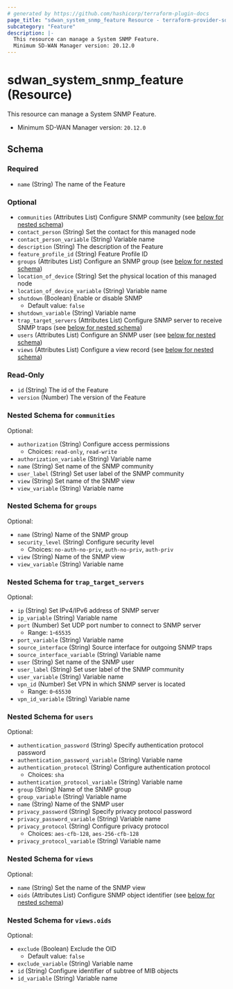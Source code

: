 ```yaml
---
# generated by https://github.com/hashicorp/terraform-plugin-docs
page_title: "sdwan_system_snmp_feature Resource - terraform-provider-sdwan"
subcategory: "Feature"
description: |-
  This resource can manage a System SNMP Feature.
  Minimum SD-WAN Manager version: 20.12.0
---
```


# sdwan_system_snmp_feature (Resource)

This resource can manage a System SNMP Feature.
  - Minimum SD-WAN Manager version: `20.12.0`



<!-- schema generated by tfplugindocs -->
## Schema

### Required

- `name` (String) The name of the Feature

### Optional

- `communities` (Attributes List) Configure SNMP community (see [below for nested schema](#nestedatt--communities))
- `contact_person` (String) Set the contact for this managed node
- `contact_person_variable` (String) Variable name
- `description` (String) The description of the Feature
- `feature_profile_id` (String) Feature Profile ID
- `groups` (Attributes List) Configure an SNMP group (see [below for nested schema](#nestedatt--groups))
- `location_of_device` (String) Set the physical location of this managed node
- `location_of_device_variable` (String) Variable name
- `shutdown` (Boolean) Enable or disable SNMP
  - Default value: `false`
- `shutdown_variable` (String) Variable name
- `trap_target_servers` (Attributes List) Configure SNMP server to receive SNMP traps (see [below for nested schema](#nestedatt--trap_target_servers))
- `users` (Attributes List) Configure an SNMP user (see [below for nested schema](#nestedatt--users))
- `views` (Attributes List) Configure a view record (see [below for nested schema](#nestedatt--views))

### Read-Only

- `id` (String) The id of the Feature
- `version` (Number) The version of the Feature

<a id="nestedatt--communities"></a>
### Nested Schema for `communities`

Optional:

- `authorization` (String) Configure access permissions
  - Choices: `read-only`, `read-write`
- `authorization_variable` (String) Variable name
- `name` (String) Set name of the SNMP community
- `user_label` (String) Set user label of the SNMP community
- `view` (String) Set name of the SNMP view
- `view_variable` (String) Variable name


<a id="nestedatt--groups"></a>
### Nested Schema for `groups`

Optional:

- `name` (String) Name of the SNMP group
- `security_level` (String) Configure security level
  - Choices: `no-auth-no-priv`, `auth-no-priv`, `auth-priv`
- `view` (String) Name of the SNMP view
- `view_variable` (String) Variable name


<a id="nestedatt--trap_target_servers"></a>
### Nested Schema for `trap_target_servers`

Optional:

- `ip` (String) Set IPv4/IPv6 address of SNMP server
- `ip_variable` (String) Variable name
- `port` (Number) Set UDP port number to connect to SNMP server
  - Range: `1`-`65535`
- `port_variable` (String) Variable name
- `source_interface` (String) Source interface for outgoing SNMP traps
- `source_interface_variable` (String) Variable name
- `user` (String) Set name of the SNMP user
- `user_label` (String) Set user label of the SNMP community
- `user_variable` (String) Variable name
- `vpn_id` (Number) Set VPN in which SNMP server is located
  - Range: `0`-`65530`
- `vpn_id_variable` (String) Variable name


<a id="nestedatt--users"></a>
### Nested Schema for `users`

Optional:

- `authentication_password` (String) Specify authentication protocol password
- `authentication_password_variable` (String) Variable name
- `authentication_protocol` (String) Configure authentication protocol
  - Choices: `sha`
- `authentication_protocol_variable` (String) Variable name
- `group` (String) Name of the SNMP group
- `group_variable` (String) Variable name
- `name` (String) Name of the SNMP user
- `privacy_password` (String) Specify privacy protocol password
- `privacy_password_variable` (String) Variable name
- `privacy_protocol` (String) Configure privacy protocol
  - Choices: `aes-cfb-128`, `aes-256-cfb-128`
- `privacy_protocol_variable` (String) Variable name


<a id="nestedatt--views"></a>
### Nested Schema for `views`

Optional:

- `name` (String) Set the name of the SNMP view
- `oids` (Attributes List) Configure SNMP object identifier (see [below for nested schema](#nestedatt--views--oids))

<a id="nestedatt--views--oids"></a>
### Nested Schema for `views.oids`

Optional:

- `exclude` (Boolean) Exclude the OID
  - Default value: `false`
- `exclude_variable` (String) Variable name
- `id` (String) Configure identifier of subtree of MIB objects
- `id_variable` (String) Variable name
